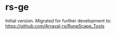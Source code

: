 # rs-ge
Initial version. Migrated for further development to: https://github.com/Arraval-rs/RuneScape_Tools
